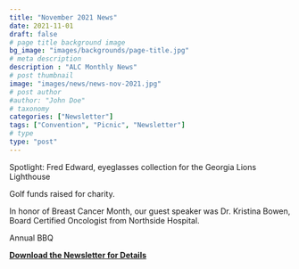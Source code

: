 ```yaml
--- 
title: "November 2021 News"
date: 2021-11-01
draft: false
# page title background image
bg_image: "images/backgrounds/page-title.jpg"
# meta description
description : "ALC Monthly News"
# post thumbnail
image: "images/news/news-nov-2021.jpg"
# post author
#author: "John Doe"
# taxonomy
categories: ["Newsletter"]
tags: ["Convention", "Picnic", "Newsletter"]
# type
type: "post"
---
```


Spotlight: Fred Edward, eyeglasses collection for the Georgia Lions Lighthouse

Golf funds raised for charity.

In honor of Breast Cancer Month, our guest speaker was Dr. Kristina Bowen, Board Certified Oncologist from Northside Hospital.

Annual BBQ

**[Download the Newsletter for Details](../../pdf/alc-news-nov-2021.pdf)**
